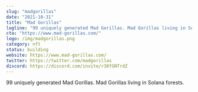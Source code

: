 ```yaml
---
slug: "madgorillas"
date: "2021-10-31"
title: "Mad Gorillas"
logline: "99 uniquely generated Mad Gorillas. Mad Gorillas living in Solana forests."
cta: "https://www.mad-gorillas.com/"
logo: /img/madgorillas.png
category: nft
status: building
website: https://www.mad-gorillas.com/
twitter: https://twitter.com/madgorillas
discord: https://discord.com/invite/r38fGNTrdZ
---
```


99 uniquely generated Mad Gorillas. Mad Gorillas living in Solana forests.
